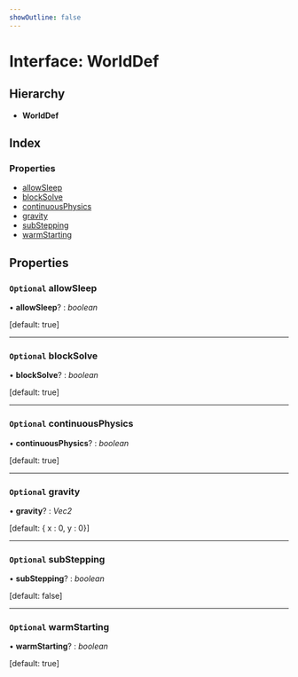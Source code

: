 ```yaml
---
showOutline: false
---
```


# Interface: WorldDef

## Hierarchy

* **WorldDef**

## Index

### Properties

* [allowSleep](/api/interfaces/worlddef#optional-allowsleep)
* [blockSolve](/api/interfaces/worlddef#optional-blocksolve)
* [continuousPhysics](/api/interfaces/worlddef#optional-continuousphysics)
* [gravity](/api/interfaces/worlddef#optional-gravity)
* [subStepping](/api/interfaces/worlddef#optional-substepping)
* [warmStarting](/api/interfaces/worlddef#optional-warmstarting)

## Properties

### `Optional` allowSleep

• **allowSleep**? : *boolean*

[default: true]

___

### `Optional` blockSolve

• **blockSolve**? : *boolean*

[default: true]

___

### `Optional` continuousPhysics

• **continuousPhysics**? : *boolean*

[default: true]

___

### `Optional` gravity

• **gravity**? : *Vec2*

[default: { x : 0, y : 0}]

___

### `Optional` subStepping

• **subStepping**? : *boolean*

[default: false]

___

### `Optional` warmStarting

• **warmStarting**? : *boolean*

[default: true]
